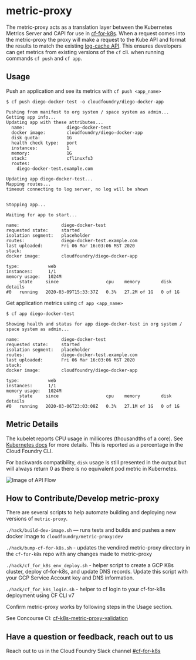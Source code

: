 # metric-proxy

The metric-proxy acts as a translation layer between the Kubernetes Metrics Server and CAPI for use in [cf-for-k8s](https://github.com/cloudfoundry/cf-for-k8s). When a request comes into the metric-proxy the proxy will make a request to the Kube API and format the results to match the existing [log-cache API](https://github.com/cloudfoundry/log-cache-release/blob/develop/src/README.md). This ensures developers can get metrics from existing versions of the `cf` cli. when running commands `cf push` and  `cf app`.

## Usage

Push an application and see its metrics with `cf push <app_name>`
```
$ cf push diego-docker-test -o cloudfoundry/diego-docker-app

Pushing from manifest to org system / space system as admin...
Getting app info...
Updating app with these attributes...
  name:                diego-docker-test
  docker image:        cloudfoundry/diego-docker-app
  disk quota:          1G
  health check type:   port
  instances:           1
  memory:              1G
  stack:               cflinuxfs3
  routes:
    diego-docker-test.example.com

Updating app diego-docker-test...
Mapping routes...
timeout connecting to log server, no log will be shown


Stopping app...

Waiting for app to start...

name:                diego-docker-test
requested state:     started
isolation segment:   placeholder
routes:              diego-docker-test.example.com
last uploaded:       Fri 06 Mar 16:03:06 MST 2020
stack:
docker image:        cloudfoundry/diego-docker-app

type:           web
instances:      1/1
memory usage:   1024M
     state     since                  cpu    memory        disk      details
#0   running   2020-03-09T15:33:37Z   0.3%   27.2M of 1G   0 of 1G
```


Get application metrics using `cf app <app_name>`
```
$ cf app diego-docker-test

Showing health and status for app diego-docker-test in org system / space system as admin...

name:                diego-docker-test
requested state:     started
isolation segment:   placeholder
routes:              diego-docker-test.example.com
last uploaded:       Fri 06 Mar 16:03:06 MST 2020
stack:
docker image:        cloudfoundry/diego-docker-app

type:           web
instances:      1/1
memory usage:   1024M
     state     since                  cpu    memory        disk      details
#0   running   2020-03-06T23:03:08Z   0.3%   27.1M of 1G   0 of 1G
```

## Metric Details

The kubelet reports CPU usage in millicores (thousandths of a core). See
[Kubernetes docs](https://kubernetes.io/docs/concepts/configuration/manage-compute-resources-container/#meaning-of-cpu)
for more details. This is reported as a percentage in the Cloud Foundry CLI.

For backwards compatibility, `disk` usage is still presented in the output but
will always return 0 as there is no equivalent pod metric in Kubernetes.

![Image of API Flow](./docs/metric-proxy.jpg)


## How to Contribute/Develop metric-proxy

There are several scripts to help automate building and deploying new versions
of `metric-proxy`.

`./hack/build-dev-image.sh` — runs tests and builds and pushes a new docker image to `cloudfoundry/metric-proxy:dev`

`./hack/bump-cf-for-k8s.sh` - updates the vendired metric-proxy
directory in the `cf-for-k8s` repo with any changes made to metric-proxy

`./hack/cf_for_k8s_env_deploy.sh` - helper script to create a GCP K8s cluster,
deploy cf-for-k8s, and update DNS records. Update this script with your GCP
Service Account key and DNS information.

`./hack/cf_for_k8s_login.sh` - helper to cf login to your cf-for-k8s
deployment using CF CLI v7

Confirm metric-proxy works by following steps in the Usage section.

See Concourse CI: [cf-k8s-metric-proxy-validation](https://release-integration.ci.cf-app.com/teams/main/pipelines/cf-k8s-metric-proxy-validation)

## Have a question or feedback, reach out to us

Reach out to us in the Cloud Foundry Slack channel [#cf-for-k8s](https://cloudfoundry.slack.com/archives/CH9LF6V1P)


